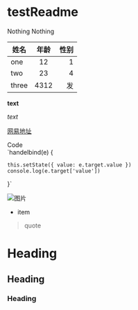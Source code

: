 # testReadme
Nothing Nothing

姓名|年龄|性别
--|:--:|--:
one|12|1
two|23|4
three|4312|发

**text**	

*text*

[网易地址](http://www.163.com)	

Code	
`handelbind(e) {

    this.setState({ value: e.target.value })
    console.log(e.target['value'])

  }`
  
![图片](https://gss0.bdstatic.com/-4o3dSag_xI4khGkpoWK1HF6hhy/baike/whfpf%3D268%2C152%2C50/sign=7edc341804d162d985bb315c77e29bda/ac6eddc451da81cb450ff9115c66d01608243104.jpg)

* item

> quote	

# Heading	
## Heading	
### Heading
